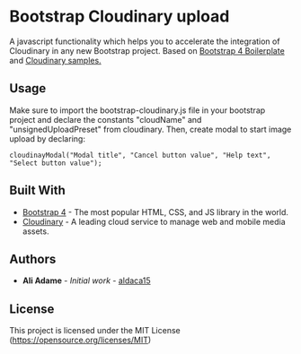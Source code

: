 # Bootstrap Cloudinary upload

A javascript functionality which helps you to accelerate the integration of Cloudinary in any new Bootstrap project. Based on [Bootstrap 4 Boilerplate](https://github.com/tomcatbuzz/Bootstrap-4-Boilerplate) and [Cloudinary samples.](https://codepen.io/team/Cloudinary/pen/QgpyOK)

## Usage

Make sure to import the bootstrap-cloudinary.js file in your bootstrap project and declare the constants "cloudName" and "unsignedUploadPreset" from cloudinary. Then, create modal to start image upload by declaring:

```
cloudinayModal("Modal title", "Cancel button value", "Help text", "Select button value");
```

## Built With

* [Bootstrap 4](https://getbootstrap.com/) - The most popular HTML, CSS, and JS library in the world.
* [Cloudinary](https://cloudinary.com/) - A leading cloud service to manage web and mobile media assets.

## Authors

* **Ali Adame** - *Initial work* - [aldaca15](https://github.com/aldaca15)

## License

This project is licensed under the MIT License (https://opensource.org/licenses/MIT)